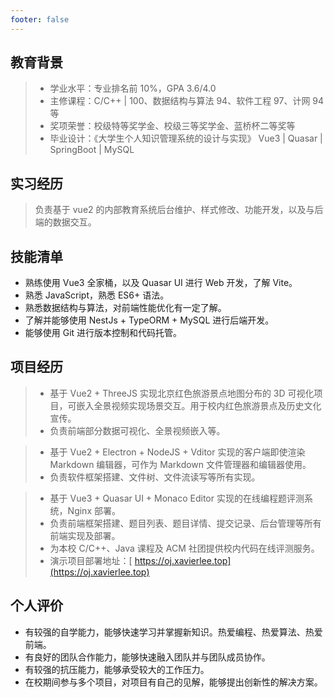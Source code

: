 ```yaml
---
footer: false
---
```


<auto-dark />

<basic-info  />

## 教育背景

<nav-bar :info_list="[`2019.09-2023.06`, `北京农学院`, `计算机科学与技术 | 本科`]" />

> -   学业水平：专业排名前 10%，GPA 3.6/4.0
> -   主修课程：C/C++ | 100、数据结构与算法 94、软件工程 97、计网 94 等
> -   奖项荣誉：校级特等奖学金、校级三等奖学金、蓝桥杯二等奖等
> -   毕业设计：《大学生个人知识管理系统的设计与实现》 Vue3 | Quasar | SpringBoot | MySQL

## 实习经历

<nav-bar :info_list="[`2023.02-2023.05`, `北京市西城区王府培训学校`, `前端开发实习生`]" />

> 负责基于 vue2 的内部教育系统后台维护、样式修改、功能开发，以及与后端的数据交互。

## 技能清单

-   熟练使用 Vue3 全家桶，以及 Quasar UI 进行 Web 开发，了解 Vite。
-   熟悉 JavaScript，熟悉 ES6+ 语法。
-   熟悉数据结构与算法，对前端性能优化有一定了解。
-   了解并能够使用 NestJs + TypeORM + MySQL 进行后端开发。
-   能够使用 Git 进行版本控制和代码托管。

## 项目经历

<nav-bar :info_list="[`2020.03`, `红色旅游景点线上展厅`, `校级项目`, `前端`]" />

> -   基于 Vue2 + ThreeJS 实现北京红色旅游景点地图分布的 3D 可视化项目，可嵌入全景视频实现场景交互。用于校内红色旅游景点及历史文化宣传。
> -   负责前端部分数据可视化、全景视频嵌入等。

<nav-bar :info_list="[`2021.10`, `MD 客户端编辑器`, `院级项目`, `全栈 | 负责人`]" />

> -   基于 Vue2 + Electron + NodeJS + Vditor 实现的客户端即使渲染 Markdown 编辑器，可作为 Markdown 文件管理器和编辑器使用。
> -   负责软件框架搭建、文件树、文件流读写等所有实现。

<nav-bar :info_list="[`2022.03`, `OJ 系统`, `校级项目`, `前端`]" />

> -   基于 Vue3 + Quasar UI + Monaco Editor 实现的在线编程题评测系统，Nginx 部署。
> -   负责前端框架搭建、题目列表、题目详情、提交记录、后台管理等所有前端实现及部署。
> -   为本校 C/C++、Java 课程及 ACM 社团提供校内代码在线评测服务。
> -   演示项目部署地址：[<q-icon name="link"/> https://oj.xavierlee.top](https://oj.xavierlee.top)

## 个人评价

-   有较强的自学能力，能够快速学习并掌握新知识。热爱编程、热爱算法、热爱前端。
-   有良好的团队合作能力，能够快速融入团队并与团队成员协作。
-   有较强的抗压能力，能够承受较大的工作压力。
-   在校期间参与多个项目，对项目有自己的见解，能够提出创新性的解决方案。

